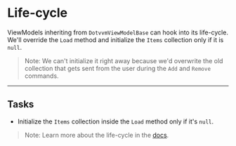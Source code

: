 ﻿---
Title: Life-cycle
CodeTask: 
    Path: 50_lifecycle.csharp.csx
    Default: ToDoViewModel_50.cs
    Correct: ToDoViewModel_60.cs
---

# Life-cycle

ViewModels inheriting from `DotvvmViewModelBase` can hook into its life-cycle. We'll override the `Load` method and initialize the `Items` collection only if it is `null`.

> Note: We can't initialize it right away because we'd overwrite the old collection that gets sent from the user during the `Add` and `Remove` commands.

---

## Tasks

- Initialize the `Items` collection inside the `Load` method only if it's `null`.

> Note: Learn more about the life-cycle in the [docs](https://www.dotvvm.com/docs/tutorials/basics-viewmodels/latest).